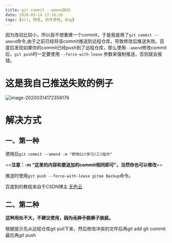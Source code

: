 ```yaml
---
title: git commit --amend踩坑
date: 2020-03-14 17:16:26
tags: [Git, 随笔, 软件使用, Bug]
---
```


因为改动比较小，所以我不想重建一个commit，于是我是用了`git commit --amend`命令,由于之前已经将该commit推送到远程仓库，导致修改后推送失败。百度后发现如果你的commit已经push到了远程仓库，那么使用`--amend`修改commit后，`git push`时一定要使用 `--force-with-lease` 参数来强制推送，否则就会报错。

<!--more-->

# 这是我自己推送失败的例子

![image-20200314172358176](https://i.loli.net/2020/03/14/oTx6a7ZyFP23gmE.png)

# 解决方式

## 一、第一种

使用后`git commit --amend -m "修改Git学习(三)指令"`

==**注意：-m “这里的内容和要追加的commit相同即可”，当然你也可以修改**==

推送时使用`git push --force-with-lease gitee Backup`命令。



百度到的教程来自于CSDN博主 [无色云](https://blog.csdn.net/weixin_38669561/article/details/103385514)

## 二、第二种

**这种用处不大，不建议使用，~~因为无异于脱裤子放屁~~。**

根据提示先从远程仓库git pull下来，然后修改冲突的文件后再git add  git commit最后再git push